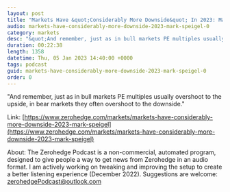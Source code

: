 ```yaml
---
layout: post
title: "Markets Have &quot;Considerably More Downside&quot; In 2023: Mark Spiegel"
audio: markets-have-considerably-more-downside-2023-mark-speigel-0
category: markets
desc: "&quot;And remember, just as in bull markets PE multiples usually overshoot to the upside, in bear markets they often overshoot to the downside.&quot;"
duration: 00:22:38
length: 1358
datetime: Thu, 05 Jan 2023 14:40:00 +0000
tags: podcast
guid: markets-have-considerably-more-downside-2023-mark-speigel-0
order: 0
---
```

&quot;And remember, just as in bull markets PE multiples usually overshoot to the upside, in bear markets they often overshoot to the downside.&quot;

Link: [https://www.zerohedge.com/markets/markets-have-considerably-more-downside-2023-mark-speigel](https://www.zerohedge.com/markets/markets-have-considerably-more-downside-2023-mark-speigel)

About: The Zerohedge Podcast is a non-commercial, automated program, designed to give people a way to get news from Zerohedge in an audio format.  I am actively working on tweaking and improving the setup to create a better listening experience (December 2022).  Suggestions are welcome: [zerohedgePodcast@outlook.com](mailto:zerohedgePodcast@outlook.com)